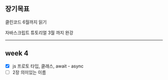 ## 장기목표

클린코드 6월까지 읽기

자바스크립트 튜토리얼 3월 까지 완강

---

## week 4

- [x]  js 프로토 타입, 클래스, await - async
- [ ]  2장 의미있는 이름
